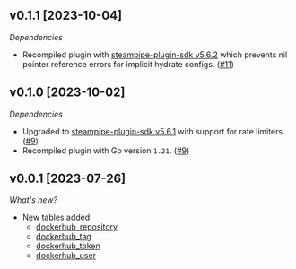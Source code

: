 ## v0.1.1 [2023-10-04]

_Dependencies_

- Recompiled plugin with [steampipe-plugin-sdk v5.6.2](https://github.com/turbot/steampipe-plugin-sdk/blob/main/CHANGELOG.md#v562-2023-10-03) which prevents nil pointer reference errors for implicit hydrate configs. ([#11](https://github.com/turbot/steampipe-plugin-dockerhub/pull/11))

## v0.1.0 [2023-10-02]

_Dependencies_

- Upgraded to [steampipe-plugin-sdk v5.6.1](https://github.com/turbot/steampipe-plugin-sdk/blob/main/CHANGELOG.md#v561-2023-09-29) with support for rate limiters. ([#9](https://github.com/turbot/steampipe-plugin-dockerhub/pull/9))
- Recompiled plugin with Go version `1.21`. ([#9](https://github.com/turbot/steampipe-plugin-dockerhub/pull/9))

## v0.0.1 [2023-07-26]

_What's new?_

- New tables added
  - [dockerhub_repository](https://hub.steampipe.io/plugins/turbot/dockerhub/tables/dockerhub_repository)
  - [dockerhub_tag](https://hub.steampipe.io/plugins/turbot/dockerhub/tables/dockerhub_tag)
  - [dockerhub_token](https://hub.steampipe.io/plugins/turbot/dockerhub/tables/dockerhub_token)
  - [dockerhub_user](https://hub.steampipe.io/plugins/turbot/dockerhub/tables/dockerhub_user)
